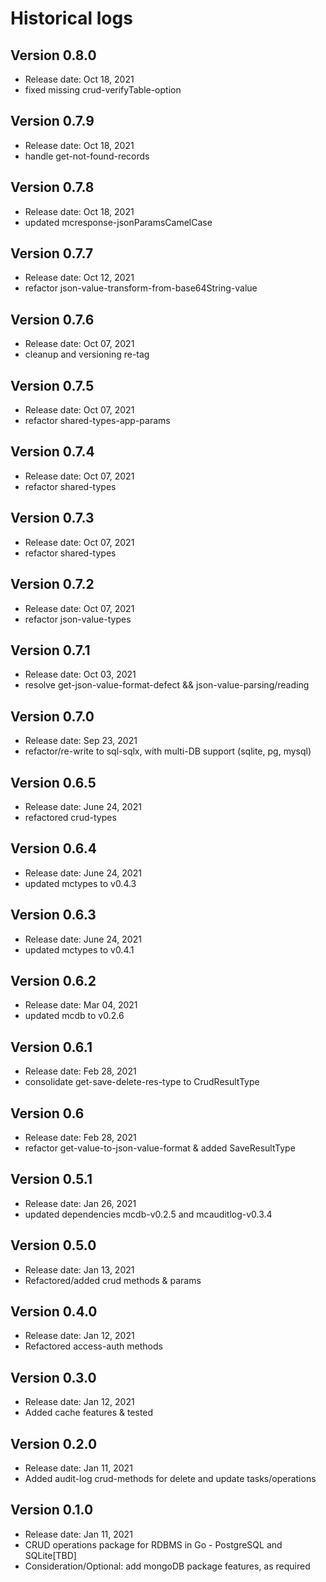 # Historical logs

## Version 0.8.0

- Release date: Oct 18, 2021
- fixed missing crud-verifyTable-option

## Version 0.7.9

- Release date: Oct 18, 2021
- handle get-not-found-records

## Version 0.7.8

- Release date: Oct 18, 2021
- updated mcresponse-jsonParamsCamelCase

## Version 0.7.7

- Release date: Oct 12, 2021
- refactor json-value-transform-from-base64String-value

## Version 0.7.6

- Release date: Oct 07, 2021
- cleanup and versioning re-tag

## Version 0.7.5

- Release date: Oct 07, 2021
- refactor shared-types-app-params

## Version 0.7.4

- Release date: Oct 07, 2021
- refactor shared-types

## Version 0.7.3

- Release date: Oct 07, 2021
- refactor shared-types

## Version 0.7.2

- Release date: Oct 07, 2021
- refactor json-value-types


## Version 0.7.1

- Release date: Oct 03, 2021
- resolve get-json-value-format-defect && json-value-parsing/reading


## Version 0.7.0

- Release date: Sep 23, 2021
- refactor/re-write to sql-sqlx, with multi-DB support (sqlite, pg, mysql)

## Version 0.6.5

- Release date: June 24, 2021
- refactored crud-types

## Version 0.6.4

- Release date: June 24, 2021
- updated mctypes to v0.4.3

## Version 0.6.3

- Release date: June 24, 2021
- updated mctypes to v0.4.1

## Version 0.6.2

- Release date: Mar 04, 2021
- updated mcdb to v0.2.6

## Version 0.6.1

- Release date: Feb 28, 2021
- consolidate get-save-delete-res-type to CrudResultType

## Version 0.6

- Release date: Feb 28, 2021
- refactor get-value-to-json-value-format & added SaveResultType

## Version 0.5.1

- Release date: Jan 26, 2021
- updated dependencies mcdb-v0.2.5 and mcauditlog-v0.3.4

## Version 0.5.0

- Release date: Jan 13, 2021
- Refactored/added crud methods & params


## Version 0.4.0

- Release date: Jan 12, 2021
- Refactored access-auth methods

## Version 0.3.0

- Release date: Jan 12, 2021
- Added cache features & tested

## Version 0.2.0

- Release date: Jan 11, 2021
- Added audit-log crud-methods for delete and update tasks/operations

## Version 0.1.0

- Release date: Jan 11, 2021
- CRUD operations package for RDBMS in Go - PostgreSQL and SQLite[TBD]
- Consideration/Optional: add mongoDB package features, as required
